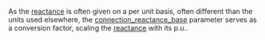 As the [reactance](@ref) is often given on a per unit basis, often different than the units used elsewhere, the [connection\_reactance\_base](@ref) parameter serves as a conversion factor, scaling the [reactance](@ref) with its p.u..
